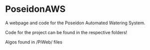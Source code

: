 # PoseidonAWS
A webpage and code for the Poseidon Automated Watering System.

Code for the project can be found in the respective folders!

Algos found in /PiWeb/ files
